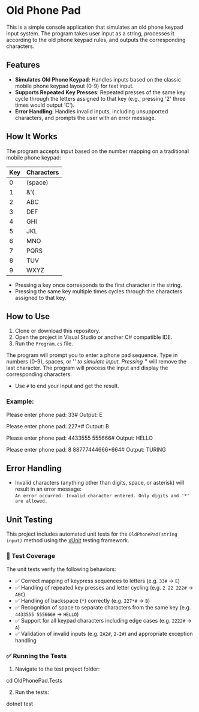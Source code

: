 # Old Phone Pad

This is a simple console application that simulates an old phone keypad input system. The program takes user input as a string, processes it according to the old phone keypad rules, and outputs the corresponding characters.

## Features

- **Simulates Old Phone Keypad**: Handles inputs based on the classic mobile phone keypad layout (0-9) for text input.
- **Supports Repeated Key Presses**: Repeated presses of the same key cycle through the letters assigned to that key (e.g., pressing '2' three times would output 'C').
- **Error Handling**: Handles invalid inputs, including unsupported characters, and prompts the user with an error message.

## How It Works

The program accepts input based on the number mapping on a traditional mobile phone keypad:

| Key | Characters        |
|-----|-------------------|
| 0   | (space)           |
| 1   | &’(               |
| 2   | ABC               |
| 3   | DEF               |
| 4   | GHI               |
| 5   | JKL               |
| 6   | MNO               |
| 7   | PQRS              |
| 8   | TUV               |
| 9   | WXYZ              |

- Pressing a key once corresponds to the first character in the string.
- Pressing the same key multiple times cycles through the characters assigned to that key.

## How to Use

1. Clone or download this repository.
2. Open the project in Visual Studio or another C# compatible IDE.
3. Run the `Program.cs` file.

The program will prompt you to enter a phone pad sequence. Type in numbers (0-9), spaces, or '*' to simulate input. Pressing '*' will remove the last character. The program will process the input and display the corresponding characters.

- Use `#` to end your input and get the result.

### Example:

Please enter phone pad: 33#
Output: E

Please enter phone pad: 227*#
Output: B

Please enter phone pad: 4433555 555666#
Output: HELLO

Please enter phone pad: 8 88777444666*664#
Output: TURING

## Error Handling

- Invalid characters (anything other than digits, space, or asterisk) will result in an error message:  
  `An error occurred: Invalid character entered. Only digits and '*' are allowed.`

## Unit Testing

This project includes automated unit tests for the `OldPhonePad(string input)` method using the [xUnit](https://xunit.net/) testing framework.

### 🧪 Test Coverage

The unit tests verify the following behaviors:

- ✅ Correct mapping of keypress sequences to letters (e.g. `33#` → `E`)
- ✅ Handling of repeated key presses and letter cycling (e.g. `2 22 222#` → `ABC`)
- ✅ Handling of backspace (`*`) correctly (e.g. `227*#` → `B`)
- ✅ Recognition of space to separate characters from the same key (e.g. `4433555 555666#` → `HELLO`)
- ✅ Support for all keypad characters including edge cases (e.g. `2222#` → `A`)
- ✅ Validation of invalid inputs (e.g. `2A2#`, `2-2#`) and appropriate exception handling

### ✅ Running the Tests

1. Navigate to the test project folder:

cd OldPhonePad.Tests

2. Run the tests:

dotnet test
